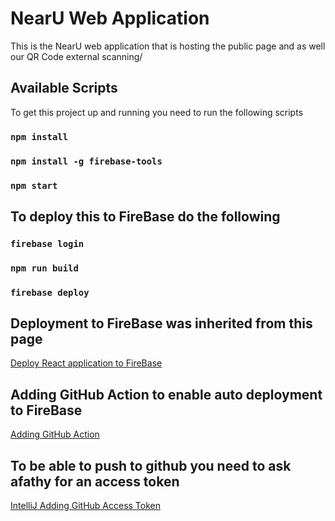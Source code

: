 # NearU Web Application

This is the NearU web application that is hosting the public page and as well our QR Code external scanning/

## Available Scripts

To get this project up and running you need to run the following scripts

### `npm install`
### `npm install -g firebase-tools`
### `npm start`

## To deploy this to FireBase do the following

### `firebase login`
### `npm run build`
### `firebase deploy`

## Deployment to FireBase was inherited from this page
[Deploy React application to FireBase](https://hackernoon.com/how-to-deploy-a-react-application-with-firebase-hosting-p92m37b7)

## Adding GitHub Action to enable auto deployment to FireBase
[Adding GitHub Action](https://firebase.google.com/docs/hosting/github-integration)

## To be able to push to github you need to ask afathy for an access token
[IntelliJ Adding GitHub Access Token](https://www.jetbrains.com/help/idea/github.html)
